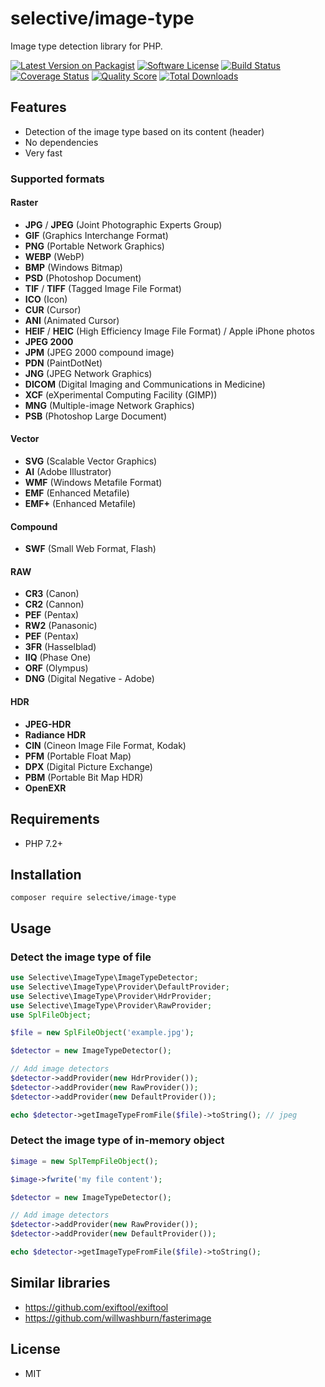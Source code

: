 # selective/image-type

Image type detection library for PHP.

[![Latest Version on Packagist](https://img.shields.io/github/release/selective-php/image-type.svg?style=flat-square)](https://packagist.org/packages/selective/image-type)
[![Software License](https://img.shields.io/badge/license-MIT-brightgreen.svg?style=flat-square)](LICENSE.md)
[![Build Status](https://img.shields.io/travis/selective-php/image-type/master.svg?style=flat-square)](https://travis-ci.org/selective-php/image-type)
[![Coverage Status](https://img.shields.io/scrutinizer/coverage/g/selective-php/image-type.svg?style=flat-square)](https://scrutinizer-ci.com/g/selective-php/image-type/code-structure)
[![Quality Score](https://img.shields.io/scrutinizer/quality/g/selective-php/image-type.svg?style=flat-square)](https://scrutinizer-ci.com/g/selective-php/image-type/?branch=master)
[![Total Downloads](https://img.shields.io/packagist/dt/selective/image-type.svg?style=flat-square)](https://packagist.org/packages/selective/image-type/stats)


## Features

* Detection of the image type based on its content (header)
* No dependencies
* Very fast

### Supported formats

#### Raster

* **JPG** / **JPEG** (Joint Photographic Experts Group)
* **GIF** (Graphics Interchange Format)
* **PNG** (Portable Network Graphics)
* **WEBP** (WebP)
* **BMP** (Windows Bitmap)
* **PSD** (Photoshop Document)
* **TIF** / **TIFF** (Tagged Image File Format)
* **ICO** (Icon)
* **CUR** (Cursor)
* **ANI** (Animated Cursor)
* **HEIF** / **HEIC** (High Efficiency Image File Format) / Apple iPhone photos
* **JPEG 2000**
* **JPM** (JPEG 2000 compound image)
* **PDN** (PaintDotNet)
* **JNG** (JPEG Network Graphics)
* **DICOM** (Digital Imaging and Communications in Medicine)
* **XCF** (eXperimental Computing Facility (GIMP))
* **MNG** (Multiple-image Network Graphics)
* **PSB** (Photoshop Large Document)

#### Vector

* **SVG** (Scalable Vector Graphics)
* **AI** (Adobe Illustrator)
* **WMF** (Windows Metafile Format)
* **EMF** (Enhanced Metafile)
* **EMF+** (Enhanced Metafile)

#### Compound

* **SWF** (Small Web Format, Flash)

#### RAW

* **CR3** (Canon)
* **CR2** (Cannon)
* **PEF** (Pentax)
* **RW2** (Panasonic)
* **PEF** (Pentax)
* **3FR** (Hasselblad)
* **IIQ** (Phase One)
* **ORF** (Olympus)
* **DNG** (Digital Negative - Adobe)

#### HDR

* **JPEG-HDR**
* **Radiance HDR**
* **CIN** (Cineon Image File Format, Kodak)
* **PFM** (Portable Float Map)
* **DPX** (Digital Picture Exchange)
* **PBM** (Portable Bit Map HDR)
* **OpenEXR**

## Requirements

* PHP 7.2+

## Installation

```
composer require selective/image-type
```

## Usage

### Detect the image type of file

```php
use Selective\ImageType\ImageTypeDetector;
use Selective\ImageType\Provider\DefaultProvider;
use Selective\ImageType\Provider\HdrProvider;
use Selective\ImageType\Provider\RawProvider;
use SplFileObject;

$file = new SplFileObject('example.jpg');

$detector = new ImageTypeDetector();

// Add image detectors
$detector->addProvider(new HdrProvider());
$detector->addProvider(new RawProvider());
$detector->addProvider(new DefaultProvider());

echo $detector->getImageTypeFromFile($file)->toString(); // jpeg
```

### Detect the image type of in-memory object

```php
$image = new SplTempFileObject();

$image->fwrite('my file content');

$detector = new ImageTypeDetector();

// Add image detectors
$detector->addProvider(new RawProvider());
$detector->addProvider(new DefaultProvider());

echo $detector->getImageTypeFromFile($file)->toString();
```

## Similar libraries

* https://github.com/exiftool/exiftool
* https://github.com/willwashburn/fasterimage

## License

* MIT
